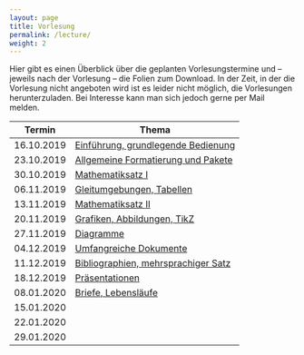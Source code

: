 ```yaml
---
layout: page
title: Vorlesung
permalink: /lecture/
weight: 2
---
```


Hier gibt es einen Überblick über die geplanten Vorlesungstermine und – jeweils nach der Vorlesung – die Folien zum Download.
In der Zeit, in der die Vorlesung nicht angeboten wird ist es leider nicht möglich, die Vorlesungen herunterzuladen. Bei Interesse kann man sich jedoch gerne per Mail melden.

Termin     | Thema
-----------|-----------------------------------------------------------------------
16.10.2019 | [Einführung, grundlegende Bedienung](./00_einfuehrung_grundlagen.pdf)
23.10.2019 | [Allgemeine Formatierung und Pakete](./01_formatierung_pakete.pdf)
30.10.2019 | [Mathematiksatz I](./02_mathesatz_i.pdf)
06.11.2019 | [Gleitumgebungen, Tabellen](./03_gleitumgebungen_tabellen.pdf)
13.11.2019 | [Mathematiksatz II](./04_mathesatz_ii.pdf)
20.11.2019 | [Grafiken, Abbildungen, TikZ](./05_grafiken_abbildungen_tikz.pdf)
27.11.2019 | [Diagramme](./06_diagramme.pdf)
04.12.2019 | [Umfangreiche Dokumente](./07_umfangreiche_dokumente.pdf)
11.12.2019 | [Bibliographien, mehrsprachiger Satz](./08_bibliografien_mehrsprachigkeit.pdf)
18.12.2019 | [Präsentationen](./09_praesentationen.pdf)
08.01.2020 | [Briefe, Lebensläufe](./10_brief_lebenslauf.pdf)
15.01.2020 |<!-- [komplexe Makros und Befehle](./11_komplexe_makros.pdf)-->
22.01.2020 |<!-- [eigene Klassen und Pakete schreiben](./12_eigen:e_klassen.pdf)-->
29.01.2020 |<!-- [Witziges, Obskures und Sinnvolles](./W_witziges_obskures.pdf)-->

